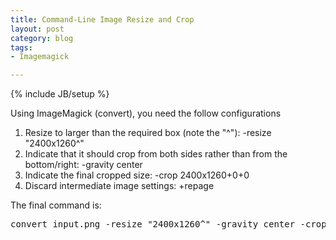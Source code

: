 ```yaml
---
title: Command-Line Image Resize and Crop
layout: post
category: blog
tags:
- Imagemagick

---
```

{% include JB/setup %}

Using ImageMagick (convert), you need the follow configurations

1. Resize to larger than the required box (note the "^"): -resize "2400x1260^"
2. Indicate that it should crop from both sides rather than from the bottom/right: -gravity center
3. Indicate the final cropped size: -crop 2400x1260+0+0
4. Discard intermediate image settings: +repage

The final command is:

<pre class="brush:bash">
convert input.png -resize "2400x1260^" -gravity center -crop 2400x1260+0+0 +repage output.png
</pre>
